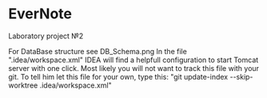 # EverNote

Laboratory project №2



For DataBase structure see DB_Schema.png
In the file ".idea/workspace.xml" IDEA will find a helpfull configuration to start Tomcat server with one click. Most likely you will not want to track this file with your git. To tell him let this file for your own, type this: "git update-index --skip-worktree .idea/workspace.xml"
